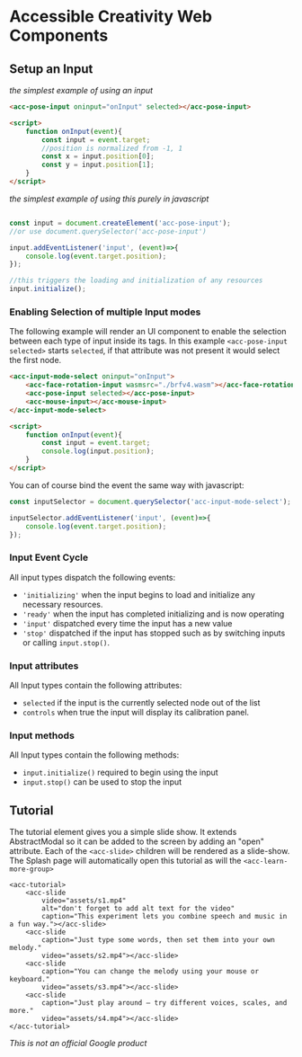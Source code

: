 # Accessible Creativity Web Components


## Setup an Input

_the simplest example of using an input_
```html
<acc-pose-input oninput="onInput" selected></acc-pose-input>

<script>
    function onInput(event){
        const input = event.target;
        //position is normalized from -1, 1
        const x = input.position[0];
        const y = input.position[1];
    }
</script>
```

_the simplest example of using this purely in javascript_
```js

const input = document.createElement('acc-pose-input');
//or use document.querySelector('acc-pose-input')

input.addEventListener('input', (event)=>{
    console.log(event.target.position);
});

//this triggers the loading and initialization of any resources
input.initialize();

```


### Enabling Selection of multiple Input modes

The following example will render an UI component to enable the selection between each type of input inside its tags.
In this example `<acc-pose-input selected>` starts `selected`, if that attribute was not present it would select the first node.
```html
<acc-input-mode-select oninput="onInput">
    <acc-face-rotation-input wasmsrc="./brfv4.wasm"></acc-face-rotation-input>
    <acc-pose-input selected></acc-pose-input>
    <acc-mouse-input></acc-mouse-input>
</acc-input-mode-select>

<script>
    function onInput(event){
        const input = event.target;
        console.log(input.position);
    }
</script>
```

You can of course bind the event the same way with javascript:
```js
const inputSelector = document.querySelector('acc-input-mode-select');

inputSelector.addEventListener('input', (event)=>{
    console.log(event.target.position);
});
```


### Input Event Cycle
All input types dispatch the following events:

* `'initializing'` when the input begins to load and initialize any necessary resources.
* `'ready'` when the input has completed initializing and is now operating
* `'input'` dispatched every time the input has a new value
* `'stop'` dispatched if the input has stopped such as by switching inputs or calling `input.stop()`.


### Input attributes
All Input types contain the following attributes:

* `selected` if the input is the currently selected node out of the list
* `controls` when true the input will display its calibration panel.


### Input methods
All Input types contain the following methods:

* `input.initialize()` required to begin using the input
* `input.stop()` can be used to stop the input


## Tutorial

The tutorial element gives you a simple slide show. It extends AbstractModal so it can be added to the screen by adding an "open" attribute. Each of the `<acc-slide>` children will be rendered as a slide-show. The Splash page will automatically open this tutorial as will the `<acc-learn-more-group>`

```
<acc-tutorial>
    <acc-slide
        video="assets/s1.mp4"
        alt="don't forget to add alt text for the video"
        caption="This experiment lets you combine speech and music in a fun way."></acc-slide>
    <acc-slide
        caption="Just type some words, then set them into your own melody."
        video="assets/s2.mp4"></acc-slide>
    <acc-slide
        caption="You can change the melody using your mouse or keyboard."
        video="assets/s3.mp4"></acc-slide>
    <acc-slide
        caption="Just play around – try different voices, scales, and more."
        video="assets/s4.mp4"></acc-slide>
</acc-tutorial>
```




_This is not an official Google product_



